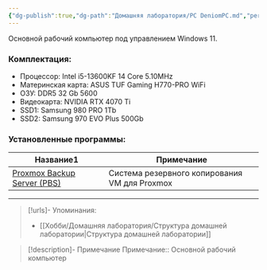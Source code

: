 ```yaml
---
{"dg-publish":true,"dg-path":"Домашняя лаборатория/PC DeniomPC.md","permalink":"/domashnyaya-laboratoriya/pc-deniom-pc/","updated":"2024-10-09T19:48:07+03:00"}
---
```


Основной рабочий компьютер под управлением Windows 11.
### Комплектация:
- Процессор: Intel i5-13600KF 14 Core 5.10MHz
- Материнская карта: ASUS TUF Gaming H770-PRO WiFi
- ОЗУ: DDR5 32 Gb 5600
- Видеокарта: NVIDIA RTX 4070 Ti
- SSD1: Samsung 980 PRO 1Tb
- SSD2: Samsung 970 EVO Plus 500Gb
### Установленные программы:
<div><table class="dataview table-view-table"><thead class="table-view-thead"><tr class="table-view-tr-header"><th class="table-view-th"><span>Название</span><span class="dataview small-text">1</span></th><th class="table-view-th"><span>Примечание</span></th></tr></thead><tbody class="table-view-tbody"><tr><td><span><a data-tooltip-position="top" aria-label="Заметки/Self-hosting. Proxmox Backup Server (PBS).md" data-href="Заметки/Self-hosting. Proxmox Backup Server (PBS).md" href="Заметки/Self-hosting. Proxmox Backup Server (PBS).md" class="internal-link data-link-icon data-link-icon-after data-link-text" target="_blank" rel="noopener" data-link-tags="" data-link-type="note" data-link-path="Заметки/Self-hosting. Proxmox Backup Server (PBS).md" style="--data-link-type: note; --data-link-path: Заметки/Self-hosting. Proxmox Backup Server (PBS).md;">Proxmox Backup Server (PBS)</a></span></td><td><span>Система резервного копирования VM для Proxmox</span></td></tr></tbody></table></div>

---
> [!urls]- Упоминания:
> - [[Хобби/Домашняя лаборатория/Структура домашней лаборатории\|Структура домашней лаборатории]]

> [!description]- Примечание
> Примечание:: Основной рабочий компьютер